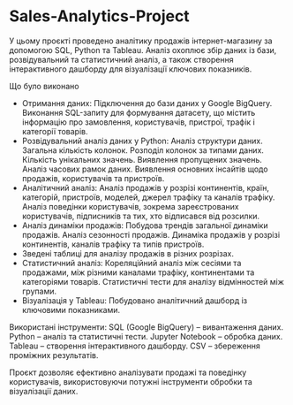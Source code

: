 # Sales-Analytics-Project

У цьому проєкті проведено аналітику продажів інтернет-магазину за допомогою SQL, Python та Tableau. Аналіз охоплює збір даних із бази, розвідувальний та статистичний аналіз, а також створення інтерактивного дашборду для візуалізації ключових показників.

Що було виконано

- Отримання даних:	Підключення до бази даних у Google BigQuery.	Виконання SQL-запиту для формування датасету, що містить інформацію про замовлення, користувачів, пристрої, трафік і категорії товарів.
- Розвідувальний аналіз даних у Python: Аналіз структури даних. Загальна кількість колонок. Розподіл колонок за типами даних. Кількість унікальних значень. Виявлення пропущених значень. Аналіз часових рамок даних. Виявлення основних інсайтів щодо продажів, користувачів та пристроїв.
- Аналітичний аналіз: Аналіз продажів у розрізі континентів, країн, категорій, пристроїв, моделей, джерел трафіку та каналів трафіку. Аналіз поведінки користувачів, зокрема зареєстрованих користувачів, підписників та тих, хто відписався від розсилки.
- Аналіз динаміки продажів: Побудова трендів загальної динаміки продажів.	Аналіз сезонності продажів.	Динаміка продажів у розрізі континентів, каналів трафіку та типів пристроїв.
- Зведені таблиці для аналізу продажів в різних розрізах.
- Статистичний аналіз: Кореляційний аналіз між сесіями та продажами, між різними каналами трафіку, континентами та категоріями товарів. Статистичні тести для аналізу відмінностей між групами.
- Візуалізація у Tableau: Побудовано аналітичний дашборд із ключовими показниками.

Використані інструменти: SQL (Google BigQuery) – вивантаження даних. Python – аналіз та статистичні тести. Jupyter Notebook – обробка даних. Tableau – створення інтерактивного дашборду.	CSV – збереження проміжних результатів.

Проєкт дозволяє ефективно аналізувати продажі та поведінку користувачів, використовуючи потужні інструменти обробки та візуалізації даних.

